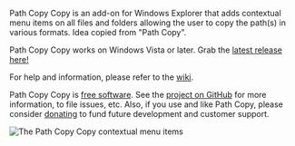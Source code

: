 Path Copy Copy is an add-on for Windows Explorer that adds contextual menu items on all files and folders allowing the user to copy the path(s) in various formats. Idea copied from "Path Copy".

Path Copy Copy works on Windows Vista or later. Grab the [latest release here!](https://github.com/clechasseur/pathcopycopy/releases/latest)


For help and information, please refer to the [wiki](https://github.com/clechasseur/pathcopycopy/wiki).

Path Copy Copy is [free software](https://github.com/clechasseur/pathcopycopy/blob/default/LICENSE). See the [project on GitHub](https://github.com/clechasseur/pathcopycopy) for more information, to file issues, etc. Also, if you use and like Path Copy, please consider [donating](https://www.paypal.com/cgi-bin/webscr?cmd=_donations&business=LM5B9WNTH4KN4&lc=CA&item_name=Charles%20Lechasseur&item_number=PathCopyCopy&currency_code=CAD&bn=PP%2dDonationsBF%3abtn_donateCC_LG%2egif%3aNonHosted) to fund future development and customer support.

![The Path Copy Copy contextual menu items](https://raw.githubusercontent.com/clechasseur/pathcopycopy/default/screenshots/PCC_ContextMenu_wiki.png)
